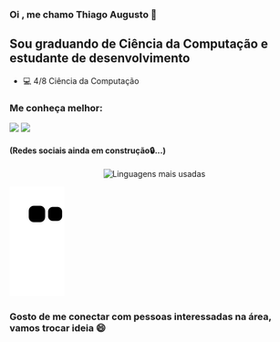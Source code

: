 ### Oi , me chamo Thiago Augusto 👋

## Sou graduando de Ciência da Computação e estudante de desenvolvimento

 
- 💻 4/8 Ciência da Computação

### Me conheça melhor:

<div>
  <a href="" target="_blank"><img src="https://img.shields.io/badge/-Instagram-%23E4405F?style=for-the-badge&logo=instagram&logoColor=white" target="_blank"></a>
  <a href="https://www.linkedin.com/in/thiagoamaral0/" target="_blank"><img src="https://img.shields.io/badge/-LinkedIn-%230077B5?style=for-the-badge&logo=linkedin&logoColor=white" target="_blank"></a>
</div>

#### (Redes sociais ainda em construção🔒...)

<div align="center">
<img width="450em" alt="" src="https://github-readme-stats.vercel.app/api?username=thiagoamaral0&show_icons=true&theme=dracula" />
<img width="380em" alt="Linguagens mais usadas" src="https://github-readme-stats.vercel.app/api/top-langs/?username=thiagoamaral0&layout=compact&theme=dracula"/>
</div>

![Snake animation](https://github.com/thiagoamaral0/thiagoamaral0/blob/output/github-contribution-grid-snake.svg)

### Gosto de me conectar com pessoas interessadas na área, vamos trocar ideia 😄

